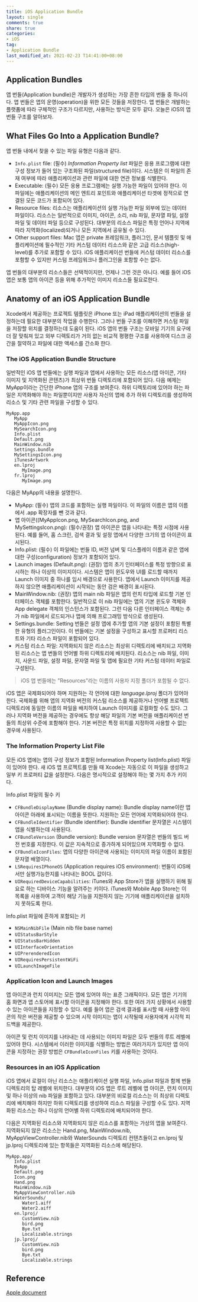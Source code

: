 ```yaml
---
title: iOS Application Bundle
layout: single
comments: true
share: true
categories: 
- iOS
tag:
- Application Bundle
last_modified_at: 2021-02-23 T14:41:00+08:00
---
```


## Application Bundles

앱 번들(Application bundle)은 개발자가 생성하는 가장 흔한 타입의 번들 중 하나이다. 앱 번들은 앱의 운영(operation)을 위한 모든 것들을 저장한다. 앱 번들은 개발하는 플랫폼에 따라 구체적인 구조가 다르지만, 사용하는 방식은 모두 같다. 오늘은 iOS의 앱 번들 구조를 알아보자.

## What Files Go Into a Application Bundle?

앱 번들 내에서 찾을 수 있는 파일 유형은 다음과 같다. 

- `Info.plist` file: (필수) *Information Property list* 파일은 응용 프로그램에 대한 구성 정보가 들어 있는 구조화된 파일(structured file)이다. 시스템은 이 파일의 존재 여부에 따라 애플리케이션과 관련 파일에 대한 연관 정보를 식별한다.
- Executable: (필수) 모든 응용 프로그램에는 실행 가능한 파일이 있어야 한다. 이 파일에는 애플리케이션의 메인 엔트리 포인트와 애플리케이션 타겟에 정적으로 연결된 모든 코드가 포함되어 있다.
- Resource files: 리소스는 애플리케이션의 실행 가능한 파일 외부에 있는 데이터 파일이다. 리소스는 일반적으로 이미지, 아이콘, 소리, nib 파일, 문자열 파일, 설정 파일 및 데이터 파일 등으로 구성된다. 대부분의 리소스 파일은 특정 언어나 지역에 따라 지역화(localized)되거나 모든 지역에서 공유될 수 있다.
- Other support files: Mac 앱은 private 프레임워크, 플러그인, 문서 템플릿 및 애플리케이션에 필수적인 기타 커스텀 데이터 리소스와 같은 고급 리소스(high-level)를 추가로 포함할 수 있다. iOS 애플리케이션 번들에 커스텀 데이터 리소스를 포함할 수 있지만 커스텀 프레임워크나 플러그인을 포함할 수는 없다.

앱 번들의 대부분의 리소스들은 선택적이지만, 언제나 그런 것은 아니다. 예를 들어 iOS 앱은 보통 앱의 아이콘 등을 위해 추가적인 이미지 리소스들 필요로한다. 

## Anatomy of an iOS Application Bundle

Xcode에서 제공하는 프로젝트 템플릿은 iPhone 또는 iPad 애플리케이션의 번들을 설정하는데 필요한 대부분의 작업을 수행한다. 그러나 번들 구조를 이해하면 커스텀 파일을 저장할 위치를 결정하는데 도움이 된다. iOS 앱의 번들 구조는 모바일 기기의 요구에 더 잘 맞춰져 있고 외부 디렉토리가 거의 없는 비교적 평평한 구조를 사용하여 디스크 공간을 절약하고 파일에 대한 액세스를 간소화 한다.

### The iOS Application Bundle Structure

일반적인 iOS 앱 번들에는 실행 파일과 앱에서 사용하는 모든 리소스(앱 아이콘, 기타 이미지 및 지역화된 콘텐츠)가 최상위 번들 디렉토리에 포함되어 있다. 다음 예제는 MyApp이라는 간단한 iPhone 앱의 구조를 보여준다. 하위 디렉토리에 있어야 하는 파일은 지역화해야 하는 파일뿐이지만 사용자 자신의 앱에 추가 하위 디렉토리를 생성하여 리소스 및 기타 관련 파일을 구성할 수 있다. 

```
MyApp.app
   MyApp
   MyAppIcon.png
   MySearchIcon.png
   Info.plist
   Default.png
   MainWindow.nib
   Settings.bundle
   MySettingsIcon.png
   iTunesArtwork
   en.lproj
      MyImage.png
   fr.lproj
      MyImage.png
```

다음은 MyApp의 내용을 설명한다. 

- MyApp: (필수) 앱의 코드를 포함하는 실행 파일이다. 이 파일의 이름은 앱의 이름에서 .app 확장자를 뺀 것과 같다.
- 앱 아이콘((MyAppIcon.png, MySearchIcon.png, and MySettingsIcon.png): (필수/권장) 앱 아이콘은 앱을 나타내는 특정 시점에 사용된다. 예를 들어, 홈 스크린, 검색 결과 및 설정 앱에서 다양한 크기의 앱 아이콘이 표시된다.
- Info.plist: (필수) 이 파일에는 번들 ID, 버전 넘버 및 디스플레이 이름과 같은 앱에 대한 구성(configuration) 정보가 포함되어 있다.
- Launch images (Default.png): (권장) 앱의 초기 인터페이스를 특정 방향으로 표시하는 하나 이상의 이미지이다. 시스템은 앱이 윈도우와 UI를 로드할 때까지 Launch 이미지 중 하나를 임시 배경으로 사용한다. 앱에서 Launch 이미지를 제공하지 않으면 애플리케이션이 시작되는 동안 검은 배경이 표시된다.
- MainWindow.nib: (권장) 앱의 main nib 파일은 앱의 런치 타입에 로드할 기본 인터페이스 객체를 포함한다. 일반적으로 이 nib 파일에는 앱의 기본 윈도우 객체와 App delegate 객체의 인스턴스가 포함된다. 그런 다음 다른 인터페이스 객체는 추가 nib 파일에서 로드되거나 앱에 의해 프로그래밍 방식으로 생성된다.
- Settings.bundle: Setting 번들은 설정 앱에 추가할 앱의 기본 설정이 포함된 특별한 유형의 플러그인이다. 이 번들에는 기본 설정을 구성하고 표시할 프로퍼티 리스트와 기타 리소스 파일이 포함되어 있다.
- 커스텀 리소스 파일: 지역화되지 않은 리소스는 최상위 디렉토리에 배치되고 지역화된 리소스는 앱 번들의 언어별 하위 디렉토리에 배치된다. 리소스는 nib 파일, 이미지, 사운드 파일, 설정 파일, 문자열 파일 및 앱에 필요한 기타 커스텀 데이터 파일로 구성된다.

> iOS 앱 번들에는 "Resources"라는 이름의 사용자 지정 폴더가 포함될 수 없다.

iOS 앱은 국제화되어야 하며 지원하는 각 언어에 대한 *language.lproj* 폴더가 있어야 한다. 국제화를 위해 앱의 지역화 버전의 커스텀 리소스를 제공하거나 언어별 프로젝트 디렉토리에 동일한 이름의 파일을 배치하여 Launch 이미지를 로컬화할 수도 있다. 그러나 지역화 버전을 제공하는 경우에도 항상 해당 파일의 기본 버전을 애플리케이션 번들의 최상위 수준에 포함해야 한다. 기본 버전은 특정 위치를 지정하여 사용할 수 없는 경우에 사용된다. 

### The Information Property List File

모든 iOS 앱에는 앱의 구성 정보가 포함된 Information Property list(Info.plist) 파일이 있어야 한다. 새 iOS 앱 프로젝트를 만들 때 Xcode는 자동으로 이 파일을 생성하고 일부 키 프로퍼티 값을 설정한다. 다음은 명시적으로 설정해야 하는 몇 가지 추가 키이다.

Info.plist 파일의 필수 키

- `CFBundleDisplayName` (Bundle display name): Bundle display name이란 앱 아이콘 아래에 표시되는 이름을 뜻한다. 지원하는 모든 언어에 지역화되어야 한다.
- `CFBundleIdentifier` (Bundle identifier): Bundle identifier 문자열은 시스템이 앱을 식별하는데 사용된다.
- `CFBundleVersion` (Bundle version): Bundle version 문자열은 번들의 빌드 버전 번호를 지정한다. 이 값은 지속적으로 증가하게 되어있으며 지역화할 수 없다.
- `CFBundleIconFiles`: 앱의 다양한 아이콘에 사용되는 이미지의 파일 이름이 포함된 문자열 배열이다.
- `LSRequiresIPhoneOS` (Application requires iOS environment): 번들이 iOS에서만 실행가능한지를 나타내는 BOOL 값이다.
- `UIRequiredDeviceCapabilities`: iTunes와 App Store가 앱을 실행하기 위해 필요로 하는 디바이스 기능을 알려주는 키이다. iTunes와 Mobile App Store는 이 목록을 사용하여 고객이 해당 기능을 지원하지 않는 기기에 애플리케이션을 설치하지 못하도록 한다.

Info.plist 파일에 흔하게 포함되는 키

- `NSMainNibFile` (Main nib file base name)
- `UIStatusBarStyle`
- `UIStatusBarHidden`
- `UIInterfaceOrientation`
- `UIPrerenderedIcon`
- `UIRequiresPersistentWiFi`
- `UILaunchImageFile`

### Application Icon and Launch Images

앱 아이콘과 런치 이미지는 모든 앱에 있어야 하는 표준 그래픽이다. 모든 앱은 기기의 홈 화면과 앱 스토어에 표시할 아이콘을 지정해야 한다. 또한 여러 가지 상황에서 사용할 수 있는 아이콘들을 지정할 수 있다. 예를 들어 앱은 검색 결과를 표시할 때 사용할 아이콘의 작은 버전을 제공할 수 있으며 시작 이미지는 앱이 시작될때 사용자에게 시각적 피드백을 제공한다.

아이콘 및 런치 이미지를 나타내는 데 사용되는 이미지 파일은 모두 번들의 루트 레벨에 있어야 한다. 시스템에서 이러한 이미지를 식별하는 방법은 여러가지가 있지만 앱 아이콘을 지정하는 권장 방법은 `CFBundleIconFiles` 키를 사용하는 것이다. 

### Resources in an iOS Application

iOS 앱에서 로컬이 아닌 리소스는 애플리케이션 실행 파일, Info.plist 파일과 함께 번들 디렉토리의 탑 레벨에 위치한다. 대부분의 iOS 앱은 루트 레벨에 앱 아이콘, 런치 이미지 및 하나 이상의 nib 파일을 포함하고 있다. 대부분의 비로컬 리소스는 이 최상위 디렉토리에 배치해야 하지만 하위 디렉토리를 생성하여 리소스 파일을 구성할 수도 있다. 지역화된 리소스는 하나 이상의 언어별 하위 디렉토리에 배치되어야 한다.

다음은 지역화된 리소스와 지역화되지 않은 리소스를 포함하는 가상의 앱을 보여준다. 지역화되지 않은 리소스는 Hand.png, MainWindow.nib, MyAppViewController.nib와 WaterSounds 디렉토리 컨텐츠들이고 en.lproj 및 jp.lproj 디렉토리에 있는 항목들은 지역화된 리소스에 해당된다.

```
MyApp.app/
   Info.plist
   MyApp
   Default.png
   Icon.png
   Hand.png
   MainWindow.nib
   MyAppViewController.nib
   WaterSounds/
      Water1.aiff
      Water2.aiff
   en.lproj/
      CustomView.nib
      bird.png
      Bye.txt
      Localizable.strings
   jp.lproj/
      CustomView.nib
      bird.png
      Bye.txt
      Localizable.strings
```

## Reference

[Apple document](https://developer.apple.com/library/archive/documentation/CoreFoundation/Conceptual/CFBundles/BundleTypes/BundleTypes.html#//apple_ref/doc/uid/10000123i-CH101-SW15)
